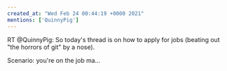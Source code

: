 ```yaml
---
created_at: "Wed Feb 24 00:44:19 +0000 2021"
mentions: ['QuinnyPig']
---
```


RT @QuinnyPig: So today's thread is on how to apply for jobs (beating out "the horrors of git" by a nose). 

Scenario: you're on the job ma…